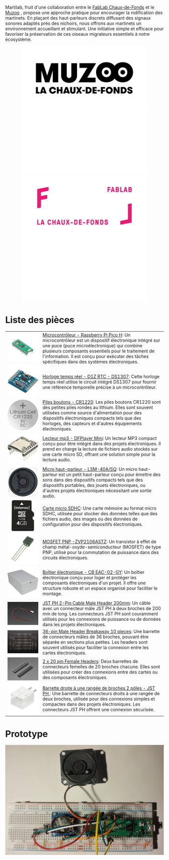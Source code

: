 Martilab, fruit d'une collaboration entre le [FabLab Chaux-de-Fonds](fablab-chaux-de-fonds.ch) et le [Muzoo](https://muzoo.ch/) , propose une approche pratique pour encourager la nidification des martinets. En plaçant des haut-parleurs discrets diffusant des signaux sonores adaptés près des nichoirs, nous offrons aux martinets un environnement accueillant et stimulant. Une initiative simple et efficace pour favoriser la préservation de ces oiseaux migrateurs essentiels à notre écosystème. 

<div align="center">
<img src="./images/muzoo_light.png#gh-light-mode-only" alt="Muzoo"/>
<img src="./images/muzoo_dark.png#gh-dark-mode-only" alt="Muzoo"/>
<img src="./images/fl_light.png#gh-light-mode-only" alt="Muzoo">
<img src="./images/fl_dark.png#gh-dark-mode-only" alt="Muzoo">
</div>

# Liste des pièces

| | |
| ----------- | ----------- |
|![pico](./images/pico.png)| [Microcontrôleur - Raspberry Pi Pico H](https://www.mouser.ch/ProductDetail/Raspberry-Pi/SC0917?qs=T%252BzbugeAwjjvYEYcRJk%252Bxw%3D%3D): Un microcontrôleur est un dispositif électronique intégré sur une puce (puce microélectronique) qui combine plusieurs composants essentiels pour le traitement de l'information. Il est conçu pour exécuter des tâches spécifiques dans des systèmes électroniques. |
|![rtc](./images/rtc.jpg)|[Horloge temps réel - D1Z RTC - DS1307](https://www.reichelt.com/ch/fr/shield-d1-horloge-temps-r-el-ds1307-d1z-rtc-p266069.html?&trstct=pos_0&nbc=1): Cette horloge temps réel utilise le circuit intégré DS1307 pour fournir une référence temporelle précise à un microcontrôleur.|
|![CR1220](./images/CR1220.jpg)|[Piles boutons - CR1220](https://www.reichelt.com/ch/fr/pile-bouton-lithium-c1220-blister-de-5-xcell-cr1220-5x-p365560.html?&trstct=pos_0&nbc=1):  Les piles boutons CR1220 sont des petites piles rondes au lithium. Elles sont souvent utilisées comme source d'alimentation pour des dispositifs électroniques compacts tels que des horloges, des capteurs et d'autres équipements électroniques.|
|![DFPlayer](./images/DFPlayer.jpg)|[Lecteur mp3 - DFPlayer Mini](https://www.reichelt.com/ch/fr/arduino-dfplayer-mini-mp3-wav-microsd-karte-ard-dfpayer-mini-p289897.html?&trstct=pos_0&nbc=1): Un lecteur MP3 compact conçu pour être intégré dans des projets électroniques. Il prend en charge la lecture de fichiers audio stockés sur une carte micro SD, offrant une solution simple pour la lecture audio.|
|![speaker](./images/speaker.jpg)|[Micro haut-parleur - LSM-40A/SQ](https://www.reichelt.com/ch/fr/haut-parleur-en-m-tal-raccord-soud--lsm-40a-sq-p145885.html?&trstct=pos_0&nbc=1): Un micro haut-parleur est un petit haut-parleur conçu pour émettre des sons dans des dispositifs compacts tels que des dispositifs portables, des jouets électroniques, ou d'autres projets électroniques nécessitant une sortie audio.|
|![sdhc](./images/sdhc.jpg)|[Carte micro SDHC](https://www.reichelt.com/ch/fr/carte-micro-sdhc-4-go-intenso-intenso-msdhc4g-p83730.html?&trstct=pos_0&nbc=1): Une carte mémoire au format micro SDHC, utilisée pour stocker des données telles que des fichiers audio, des images ou des données de configuration pour des dispositifs électroniques.|
|![MOSFET](./images/mosfet.png)|[MOSFET PNP -ZVP2106ASTZ](https://eu.mouser.com/ProductDetail/Diodes-Incorporated/ZVP2106ASTZ?qs=wnTfsH77Xs53LehfD70aKA%3D%3D): Un transistor à effet de champ métal-oxyde-semiconducteur (MOSFET) de type PNP, utilisé pour la commutation de puissance dans des circuits électroniques.|
|![enclosure](./images/enclosure.jpg)|[Boîtier électronique - CB EAC-02-GY](https://www.reichelt.com/ch/fr/bo-tier-lectronique-110-x-70-x-45-mm-gris-cb-eac-02-gy-p317682.html?&trstct=pos_0&nbc=1): Un boîtier électronique conçu pour loger et protéger les composants électroniques d'un projet. Il offre une structure robuste et un espace organisé pour faciliter le montage.|
|![cable_jst](./images/cable_jst.png)|[JST PH 2-Pin Cable Male Header 200mm](https://www.mouser.ch/ProductDetail/Adafruit/3814?qs=%252BEew9%252B0nqrBFmoDCETN4BA%3D%3D): Un câble avec un connecteur mâle JST PH à deux broches de 200 mm de long. Les connecteurs JST PH sont couramment utilisés pour les connexions de puissance ou de données dans les projets électroniques.|
|![pin_header_male](./images/pin_header_male.png)|[36-pin Male Header Breakaway 10 pieces](https://eu.mouser.com/ProductDetail/Adafruit/392?qs=GURawfaeGuBPkJS%252B96amuQ%3D%3D): Une barrette de connecteurs mâles de 36 broches, pouvant être séparée en sections plus petites. Les headers sont souvent utilisés pour faciliter la connexion entre les cartes électroniques.|
|![pin_pico_female](./images/pin_pico_female.png)|[2 x 20 pin Female Headers](https://www.mouser.ch/ProductDetail/Adafruit/5583?qs=T%252BzbugeAwjicPo%2FCTvtw2w%3D%3D): Deux barrettes de connecteurs femelles de 20 broches chacune. Elles sont utilisées pour créer des connexions entre des cartes ou des composants électroniques.
|![JST_PH2P_ST](./images/JST_PH2P_ST.jpg)|[Barrette droite à une rangée de broches 2 pôles - JST PH ](https://www.reichelt.com/ch/fr/barrette-droite-une-rang-e-de-broches-2-p-les-grille2-mm-p-les-jst-ph2p-st-p185049.html?&trstct=pos_0&nbc=1): Une barrette de connecteurs droits à une rangée de deux broches, utilisée pour des connexions simples et compactes dans des projets électroniques. Les connecteurs JST PH offrent une connexion sécurisée.

# Prototype
![prototype](./images/prototype.png)
